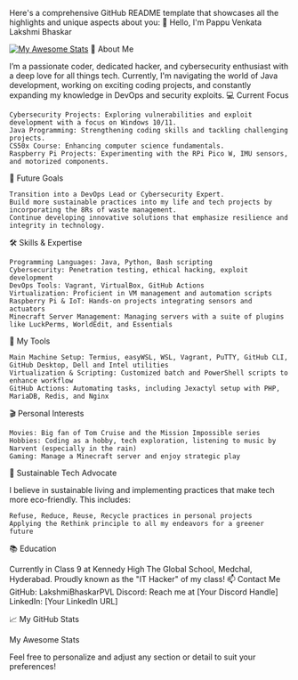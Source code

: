 Here's a comprehensive GitHub README template that showcases all the highlights and unique aspects about you:
👋 Hello, I'm Pappu Venkata Lakshmi Bhaskar

[![My Awesome Stats](https://awesome-github-stats.azurewebsites.net/user-stats/LakshmiBhaskarPVL?cardType=github&preferLogin=false&Title=4992FF&Border=000000&Ring=4A52BC)](https://git.io/awesome-stats-card)
🚀 About Me

I’m a passionate coder, dedicated hacker, and cybersecurity enthusiast with a deep love for all things tech. Currently, I'm navigating the world of Java development, working on exciting coding projects, and constantly expanding my knowledge in DevOps and security exploits.
💻 Current Focus

    Cybersecurity Projects: Exploring vulnerabilities and exploit development with a focus on Windows 10/11.
    Java Programming: Strengthening coding skills and tackling challenging projects.
    CS50x Course: Enhancing computer science fundamentals.
    Raspberry Pi Projects: Experimenting with the RPi Pico W, IMU sensors, and motorized components.

🎯 Future Goals

    Transition into a DevOps Lead or Cybersecurity Expert.
    Build more sustainable practices into my life and tech projects by incorporating the 8Rs of waste management.
    Continue developing innovative solutions that emphasize resilience and integrity in technology.

🛠️ Skills & Expertise

    Programming Languages: Java, Python, Bash scripting
    Cybersecurity: Penetration testing, ethical hacking, exploit development
    DevOps Tools: Vagrant, VirtualBox, GitHub Actions
    Virtualization: Proficient in VM management and automation scripts
    Raspberry Pi & IoT: Hands-on projects integrating sensors and actuators
    Minecraft Server Management: Managing servers with a suite of plugins like LuckPerms, WorldEdit, and Essentials

🔧 My Tools

    Main Machine Setup: Termius, easyWSL, WSL, Vagrant, PuTTY, GitHub CLI, GitHub Desktop, Dell and Intel utilities
    Virtualization & Scripting: Customized batch and PowerShell scripts to enhance workflow
    GitHub Actions: Automating tasks, including Jexactyl setup with PHP, MariaDB, Redis, and Nginx

🎬 Personal Interests

    Movies: Big fan of Tom Cruise and the Mission Impossible series
    Hobbies: Coding as a hobby, tech exploration, listening to music by Narvent (especially in the rain)
    Gaming: Manage a Minecraft server and enjoy strategic play

🌱 Sustainable Tech Advocate

I believe in sustainable living and implementing practices that make tech more eco-friendly. This includes:

    Refuse, Reduce, Reuse, Recycle practices in personal projects
    Applying the Rethink principle to all my endeavors for a greener future

📚 Education

Currently in Class 9 at Kennedy High The Global School, Medchal, Hyderabad. Proudly known as the "IT Hacker" of my class!
📫 Contact Me
GitHub: LakshmiBhaskarPVL
Discord: Reach me at [Your Discord Handle]
LinkedIn: [Your LinkedIn URL]

📈 My GitHub Stats

My Awesome Stats

Feel free to personalize and adjust any section or detail to suit your preferences!
